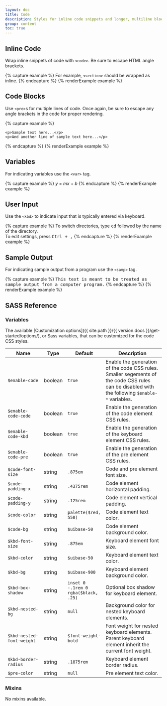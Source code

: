 ```yaml
---
layout: doc
title: Code
description: Styles for inline code snippets and longer, multiline blocks of code.
group: content
toc: true
---
```


## Inline Code

Wrap inline snippets of code with `<code>`. Be sure to escape HTML angle brackets.

{% capture example %}
For example, <code>&lt;section&gt;</code> should be wrapped as inline.
{% endcapture %}
{% renderExample example %}

## Code Blocks

Use `<pre>`s for multiple lines of code. Once again, be sure to escape any angle brackets in the code for proper rendering.

{% capture example %}
<pre><code>&lt;p&gt;Sample text here...&lt;/p&gt;
&lt;p&gt;And another line of sample text here...&lt;/p&gt;
</code></pre>
{% endcapture %}
{% renderExample example %}

## Variables

For indicating variables use the `<var>` tag.

{% capture example %}
<var>y</var> = <var>m</var><var>x</var> + <var>b</var>
{% endcapture %}
{% renderExample example %}

## User Input

Use the `<kbd>` to indicate input that is typically entered via keyboard.

{% capture example %}
To switch directories, type <kbd>cd</kbd> followed by the name of the directory.<br>
To edit settings, press <kbd><kbd>Ctrl</kbd> + <kbd>,</kbd></kbd>
{% endcapture %}
{% renderExample example %}

## Sample Output

For indicating sample output from a program use the `<samp>` tag.

{% capture example %}
<samp>This text is meant to be treated as sample output from a computer program.</samp>
{% endcapture %}
{% renderExample example %}

## SASS Reference

### Variables

The available [Customization options]({{ site.path }}/{{ version.docs }}/get-started/options/), or Sass variables, that can be customized for the code CSS styles.

<div class="table-scroll">
  <table class="table table-bordered table-striped">
    <thead>
      <tr>
        <th style="width: 100px;">Name</th>
        <th style="width: 50px;">Type</th>
        <th style="width: 50px;">Default</th>
        <th>Description</th>
      </tr>
    </thead>
    <tbody>
      <tr>
        <td><code>$enable-code</code></td>
        <td>boolean</td>
        <td><code>true</code></td>
        <td>
          Enable the generation of the code CSS rules.
          Smaller segements of the code CSS rules can be disabled with the following <code>$enable-*</code> variables.
        </td>
      </tr>
      <tr>
        <td><code>$enable-code-code</code></td>
        <td>boolean</td>
        <td><code>true</code></td>
        <td>
          Enable the generation of the code element CSS rules.
        </td>
      </tr>
      <tr>
        <td><code>$enable-code-kbd</code></td>
        <td>boolean</td>
        <td><code>true</code></td>
        <td>
          Enable the generation of the keyboard element CSS rules.
        </td>
      </tr>
      <tr>
        <td><code>$enable-code-pre</code></td>
        <td>boolean</td>
        <td><code>true</code></td>
        <td>
          Enable the generation of the pre element CSS rules.
        </td>
      </tr>
      <tr>
        <td><code>$code-font-size</code></td>
        <td>string</td>
        <td><code>.875em</code></td>
        <td>
          Code and pre element font size.
        </td>
      </tr>
      <tr>
        <td><code>$code-padding-x</code></td>
        <td>string</td>
        <td><code>.4375rem</code></td>
        <td>
          Code element horizontal padding.
        </td>
      </tr>
      <tr>
        <td><code>$code-padding-y</code></td>
        <td>string</td>
        <td><code>.125rem</code></td>
        <td>
          Code element vertical padding.
        </td>
      </tr>
      <tr>
        <td><code>$code-color</code></td>
        <td>string</td>
        <td><code>palette($red, 550)</code></td>
        <td>
          Code element text color.
        </td>
      </tr>
      <tr>
        <td><code>$code-bg</code></td>
        <td>string</td>
        <td><code>$uibase-50</code></td>
        <td>
          Code element background color.
        </td>
      </tr>
      <tr>
        <td><code>$kbd-font-size</code></td>
        <td>string</td>
        <td><code>.875em</code></td>
        <td>
          Keyboard element font size.
        </td>
      </tr>
      <tr>
        <td><code>$kbd-color</code></td>
        <td>string</td>
        <td><code>$uibase-50</code></td>
        <td>
          Keyboard element text color.
        </td>
      </tr>
      <tr>
        <td><code>$kbd-bg</code></td>
        <td>string</td>
        <td><code>$uibase-900</code></td>
        <td>
          Keyboard element background color.
        </td>
      </tr>
      <tr>
        <td><code>$kbd-box-shadow</code></td>
        <td>string</td>
        <td><code>inset 0 -.1rem 0 rgba($black, .25)</code></td>
        <td>
          Optional box shadow for keyboard element.
        </td>
      </tr>
      <tr>
        <td><code>$kbd-nested-bg</code></td>
        <td>string</td>
        <td><code>null</code></td>
        <td>
          Background color for nested keyboard elements.
        </td>
      </tr>
      <tr>
        <td><code>$kbd-nested-font-weight</code></td>
        <td>string</td>
        <td><code>$font-weight-bold</code></td>
        <td>
          Font weight for nested keyboard elements.  Parent keyboard element inherit the current font weight.
        </td>
      </tr>
      <tr>
        <td><code>$kbd-border-radius</code></td>
        <td>string</td>
        <td><code>.1875rem</code></td>
        <td>
          Keyboard element border radius.
        </td>
      </tr>
      <tr>
        <td><code>$pre-color</code></td>
        <td>string</td>
        <td><code>null</code></td>
        <td>
          Pre element text color.
        </td>
      </tr>
    </tbody>
  </table>
</div>

### Mixins

No mixins available.
